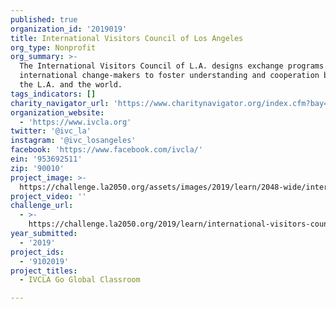```yaml
---
published: true
organization_id: '2019019'
title: International Visitors Council of Los Angeles
org_type: Nonprofit
org_summary: >-
  The International Visitors Council of L.A. designs exchange programs for
  international change-makers to foster understanding and cooperation between
  the L.A. and the world.
tags_indicators: []
charity_navigator_url: 'https://www.charitynavigator.org/index.cfm?bay=search.profile&ein=953692511'
organization_website:
  - 'https://www.ivcla.org'
twitter: '@ivc_la'
instagram: '@ivc_losangeles'
facebook: 'https://www.facebook.com/ivcla/'
ein: '953692511'
zip: '90010'
project_image: >-
  https://challenge.la2050.org/assets/images/2019/learn/2048-wide/international-visitors-council-of-los-angeles.jpg
project_video: ''
challenge_url:
  - >-
    https://challenge.la2050.org/2019/learn/international-visitors-council-of-los-angeles/
year_submitted:
  - '2019'
project_ids:
  - '9102019'
project_titles:
  - IVCLA Go Global Classroom

---
```

